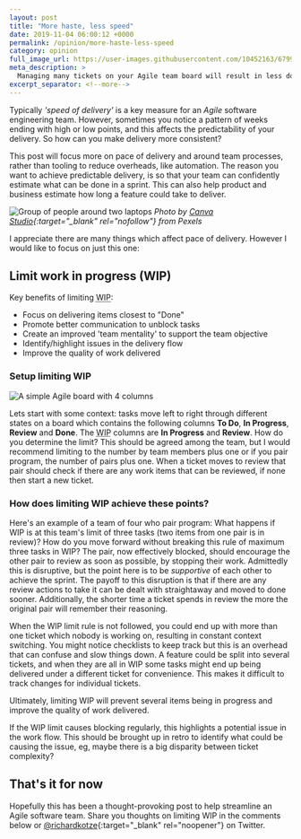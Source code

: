 ```yaml
---
layout: post
title: "More haste, less speed"
date: 2019-11-04 06:00:12 +0000
permalink: /opinion/more-haste-less-speed
category: opinion
full_image_url: https://user-images.githubusercontent.com/10452163/67992561-2a05cc00-fc35-11e9-916d-c7fbf8c1dc78.jpg
meta_description: >
  Managing many tickets on your Agile team board will result in less done
excerpt_separator: <!--more-->
---
```


Typically _'speed of delivery'_ is a key measure for an _Agile_ software engineering team. However, sometimes you notice a pattern of weeks ending with high or low points, and this affects the predictability of your delivery. So how can you make delivery more consistent?

This post will focus more on pace of delivery and around team processes, rather than tooling to reduce overheads, like automation. The reason you want to achieve predictable delivery, is so that your team can confidently estimate what can be done in a sprint. This can also help product and business estimate how long a feature could take to deliver.

<!--more-->

![Group of people around two laptops](https://user-images.githubusercontent.com/10452163/67992561-2a05cc00-fc35-11e9-916d-c7fbf8c1dc78.jpg)
_Photo by [Canva Studio](https://www.pexels.com/photo/a-group-of-professionals-sharing-ideas-3153207/){:target="\_blank" rel="nofollow"} from Pexels_

I appreciate there are many things which affect pace of delivery. However I would like to focus on just this one:

## Limit work in progress (WIP)

Key benefits of limiting <abbr title="Work in progress">WIP</abbr>:

- Focus on delivering items closest to "Done"
- Promote better communication to unblock tasks
- Create an improved 'team mentality' to support the team objective
- Identify/highlight issues in the delivery flow
- Improve the quality of work delivered

### Setup limiting WIP

![A simple Agile board with 4 columns](https://user-images.githubusercontent.com/10452163/67992797-0000d980-fc36-11e9-8041-2492dff643ca.png)

Lets start with some context: tasks move left to right through different states on a board which contains the following columns **To Do**, **In Progress**, **Review** and **Done**. The <abbr title="Work in progress">WIP</abbr> columns are **In Progress** and **Review**. How do you determine the limit? This should be agreed among the team, but I would recommend limiting to the number by team members plus one or if you pair program, the number of pairs plus one. When a ticket moves to review that pair should check if there are any work items that can be reviewed, if none then start a new ticket.

### How does limiting WIP achieve these points?

Here's an example of a team of four who pair program: What happens if WIP is at this team's limit of three tasks (two items from one pair is in review)? How do you move forward without breaking this rule of maximum three tasks in WIP? The pair, now effectively blocked, should encourage the other pair to review as soon as possible, by stopping their work. Admittedly this is disruptive, but the point here is to be _supportive_ of each other to achieve the sprint. The payoff to this disruption is that if there are any review actions to take it can be dealt with straightaway and moved to done sooner. Additionally, the shorter time a ticket spends in review the more the original pair will remember their reasoning.

When the WIP limit rule is not followed, you could end up with more than one ticket which nobody is working on, resulting in constant context switching. You might notice checklists to keep track but this is an overhead that can confuse and slow things down. A feature could be split into several tickets, and when they are all in WIP some tasks might end up being delivered under a different ticket for convenience. This makes it difficult to track changes for individual tickets.

Ultimately, limiting WIP will prevent several items being in progress and improve the quality of work delivered.

If the WIP limit causes blocking regularly, this highlights a potential issue in the work flow. This should be brought up in retro to identify what could be causing the issue, eg, maybe there is a big disparity between ticket complexity?

## That's it for now

Hopefully this has been a thought-provoking post to help streamline an Agile software team. Share you thoughts on limiting WIP in the comments below or [@richardkotze](https://twitter.com/richardkotze){:target="\_blank" rel="noopener"} on Twitter.
